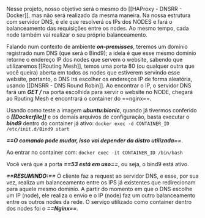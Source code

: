 Nesse projeto, nosso objetivo será o mesmo do [[HAProxy - DNSRR - Docker]], mas não será realizado da mesma maneira. Na nossa estrutura com servidor DNS, é ele que resolverá os IPs dos NODES e fará o balanceamento das requisições entre os nodes. Ao mesmo tempo, cada node também vai realizar o seu próprio balanceamento. 


Falando num contexto de ambiente ***on-premisses***, teremos um domínio registrado num DNS (que será o Bind9); a ideia é que esse mesmo domínio retorne o endereço IP dos nodes que servem o website, sabendo que utilizaremos [[Routing Mesh]], temos uma porta 80 (ou qualquer outra que você queira) aberta em todos os nodes que estiverem servindo esse website, portanto, o DNS irá escolher os endereços IP de forma aleatória, usando [[DNSRR - DNS Round Robin]].  Ao encontrar o IP, o servidor DNS fará um ***GET /*** na porta escolhida para servir o website no NODE, chegará ao Routing Mesh e encontrará o container do ==nginx==.


Usando como teste a imagem ***ubuntu:bionic***, quando já tivermos conferido o ***[[Dockerfile]]*** e os demais arquivos de configuração, basta executar o ***bind9*** dentro do container já ativo:
`docker exec -d CONTAINER_ID /etc/init.d/Bind9 start` 

***==O comando pode mudar, isso vai depender da distro utilizada==***.

Ao entrar no container com:
`docker exec -it CONTAINER_ID /bin/bash`

Você verá que a porta ***==53 está em uso==***, ou seja, o bind9 está ativo.



***==RESUMINDO:==***
O cliente faz a request ao servidor DNS, e esse, por sua vez, realiza um balanceamento entre os IPS já existentes que redirecionam para aquele mesmo domínio. A partir do momento em que o DNS escolhe um IP (node), ele realiza o envio e o IP (node) faz um outro balanceamento entre os outros nodes da rede. O serviço utilizado como container dentro dos nodes foi o ***==Nginx==***.